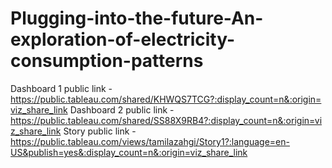 # Plugging-into-the-future-An-exploration-of-electricity-consumption-patterns
Dashboard 1 public link -https://public.tableau.com/shared/KHWQS7TCG?:display_count=n&:origin=viz_share_link
Dashboard 2 public link -https://public.tableau.com/shared/SS88X9RB4?:display_count=n&:origin=viz_share_link
Story public link -https://public.tableau.com/views/tamilazahgi/Story1?:language=en-US&publish=yes&:display_count=n&:origin=viz_share_link
